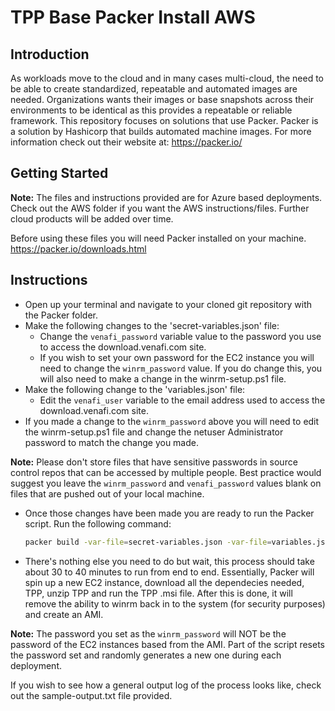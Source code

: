 # TPP Base Packer Install AWS

## Introduction
As workloads move to the cloud and in many cases multi-cloud, the need to be able to create standardized, repeatable and automated images are needed. Organizations wants their images or base snapshots across their environments to be identical as this provides a repeatable or reliable framework. This repository focuses on solutions that use Packer. Packer is a solution by Hashicorp that builds automated machine images. For more information check out their website at: https://packer.io/ 

## Getting Started 
**Note:** The files and instructions provided are for Azure based deployments. Check out the AWS folder if you want the AWS instructions/files. Further cloud products will be added over time.

Before using these files you will need Packer installed on your machine. https://packer.io/downloads.html 


## Instructions

- Open up your terminal and navigate to your cloned git repository with the Packer folder.
- Make the following changes to the 'secret-variables.json' file: 
  - Change the `venafi_password` variable value to the password you use to access the download.venafi.com site.
  - If you wish to set your own password for the EC2 instance you will need to change the `winrm_password` value. If you do change this, you will also need to make a change in the winrm-setup.ps1 file.
- Make the following change to the 'variables.json' file:
  - Edit the `venafi_user` variable to the email address used to access the download.venafi.com site.
- If you made a change to the `winrm_password` above you will need to edit the winrm-setup.ps1 file and change the netuser Administrator password to match the change you made.

**Note:** Please don't store files that have sensitive passwords in source control repos that can be accessed by multiple people. Best practice would suggest you leave the `winrm_password` and `venafi_password` values blank on files that are pushed out of your local machine.

- Once those changes have been made you are ready to run the Packer script. Run the following command:
    ```bash
    packer build -var-file=secret-variables.json -var-file=variables.json -timestamp-ui tpp-golden-image-ami.json 
    ```
- There's nothing else you need to do but wait, this process should take about 30 to 40 minutes to run from end to end. Essentially, Packer will spin up a new EC2 instance, download all the dependecies needed, TPP, unzip TPP and run the TPP .msi file. After this is done, it will remove the ability to winrm back in to the system (for security purposes) and create an AMI.

**Note:** The password you set as the `winrm_password` will NOT be the password of the EC2 instances based from the AMI. Part of the script resets the password set and randomly generates a new one during each deployment.

If you wish to see how a general output log of the process looks like, check out the sample-output.txt file provided.
